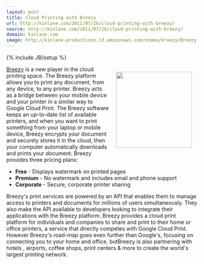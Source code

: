 ```yaml
---
layout: post
title: Cloud Printing with Breezy
url: http://kinlane.com/2011/07/26/cloud-printing-with-breezy/
source: http://kinlane.com/2011/07/26/cloud-printing-with-breezy/
domain: kinlane.com
image: http://kinlane-productions.s3.amazonaws.com/mimeo/breezy/Breezy-Cloud-Printing.png
---
```

{% include JB/setup %}<p><!DOCTYPE html PUBLIC "-//W3C//DTD XHTML 1.0 Transitional//EN"
    "http://www.w3.org/TR/xhtml1/DTD/xhtml1-transitional.dtd">
<html xmlns="http://www.w3.org/1999/xhtml">
  <head>
    <title></title>
  </head>
  <body>
    <a title="Breezy" href="http://breezy.com/"><img style="padding: 15px;" src="http://kinlane-productions.s3.amazonaws.com/mimeo/breezy/Breezy-Cloud-Printing.png" alt="" width="200" align=
    "right" /></a> <a title="Breezy" href="http://breezy.com/">Breezy</a> is a new player in the cloud printing space. The Breezy platform allows you to print any document, from any device, to any
    printer. Breezy acts as a bridge between your mobile device and your printer in a similar way to Google Cloud Print. The Breezy software keeps an up-to-date list of available printers, and when
    you want to print something from your laptop or mobile device, Breezy encrypts your document and securely stores it in the cloud, then your computer automatically downloads and prints your
    document. Breezy provides three pricing plans:
    <ul class="blue">
      <li>
        <strong>Free</strong> - Displays watermark on printed pages
      </li>
      <li>
        <strong>Premium</strong> - No watermark and includes email and phone support
      </li>
      <li>
        <strong>Corporate</strong> - Secure, corporate printer sharing
      </li>
    </ul>Breezy's print services are powered by an API that enables them to manage access to printers and documents for millions of users simultaneously. They also make the API available to
    developers looking to integrate their applications with the Breezy platform. Breezy provides a cloud print platform for individuals and companies to share and print to their home or office
    printers, a service that directly competes with Google Cloud Print. However Breezy's road-map goes even further than Google's, focusing on connecting you to your home and office, butBreezy is
    also partnering with hotels , airports, coffee shops, print centers &amp; more to create the world's largest printing network.
  </body>
</html></p>
